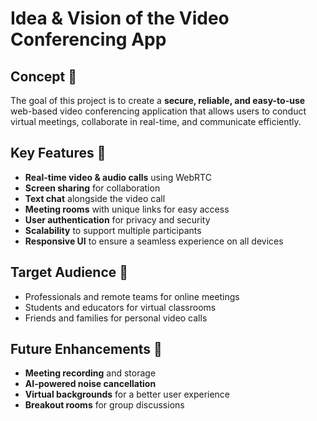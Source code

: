 # Idea & Vision of the Video Conferencing App

## Concept 📌  
The goal of this project is to create a **secure, reliable, and easy-to-use** web-based video conferencing application that allows users to conduct virtual meetings, collaborate in real-time, and communicate efficiently.

## Key Features 🚀  
- **Real-time video & audio calls** using WebRTC  
- **Screen sharing** for collaboration  
- **Text chat** alongside the video call  
- **Meeting rooms** with unique links for easy access  
- **User authentication** for privacy and security  
- **Scalability** to support multiple participants  
- **Responsive UI** to ensure a seamless experience on all devices  

## Target Audience 🎯  
- Professionals and remote teams for online meetings  
- Students and educators for virtual classrooms  
- Friends and families for personal video calls  

## Future Enhancements 🔮  
- **Meeting recording** and storage  
- **AI-powered noise cancellation**  
- **Virtual backgrounds** for a better user experience  
- **Breakout rooms** for group discussions  
